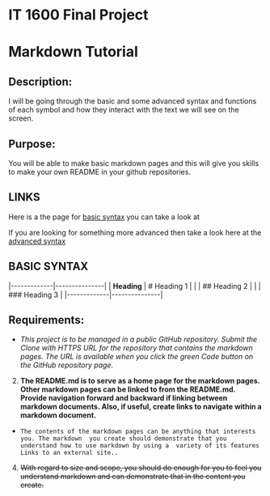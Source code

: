 # IT 1600 Final Project

Markdown Tutorial
===================================

Description: 
------------
I will be going through the basic and some advanced syntax and functions of each symbol and how they interact with the text we will see on the screen.

Purpose: 
--------
You will be able to make basic markdown pages and this will give you skills to make your own README in your github repositories.

## LINKS
Here is a the page for [basic syntax](BasicSyntax.md) you can take a look at

If you are looking for something more advanced then take a look here at the [advanced syntax](BasicSyntax.md)
## BASIC SYNTAX

|-------------|---------------|
| **Heading** | # Heading 1   |
|             | ## Heading 2  |
|             | ### Heading 3 |
|-------------|---------------|




Requirements:
-------------

* *This project is to be managed in a public GitHub repository. Submit the Clone with 
HTTPS URL for the repository that contains the markdown pages. The URL is available 
when you click the green Code button on the GitHub repository page.*

2. **The README.md is to serve as a home page for the markdown pages. Other markdown 
pages can be linked to from the README.md. Provide navigation forward and backward 
if linking between markdown documents. Also, if useful, create links to navigate 
within a markdown document.**

* `The contents of the markdown pages can be anything that interests you. The markdown 
you create should demonstrate that you understand how to use markdown by using a 
variety of its features Links to an external site..`

4. ~~With regard to size and scope, you should do enough for you to feel you understand 
markdown and can demonstrate that in the content you create.~~


